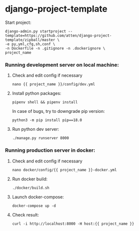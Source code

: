 # django-project-template

Start project:

```
django-admin.py startproject --template=https://github.com/atten/django-project-template/zipball/master \
-e py,yml,cfg,sh,conf \
-n Dockerfile -n .gitignore -n .dockerignore \
project_name
```

### Running development server on local machine:

1. Check and edit config if necessary
    ```
    nano {{ project_name }}/config/dev.yml
    ```  
1. Install python packages:
    ```
    pipenv shell && pipenv install
    ```
    In case of bugs, try to downgrade pip version:
    ```
    python3 -m pip install pip==18.0
    ```
1.  Run python dev server:
    ```
    ./manage.py runserver 8000
    ```

    
### Running production server in docker:    
    
1. Check and edit config if necessary
    ```
    nano docker/config/{{ project_name }}-docker.yml
    ```  
1. Run docker build:
    ```
    ./docker/build.sh
    ```
1. Launch docker-compose:
    ```
    docker-compose up -d
    ```
1. Check result:
    ```
    curl -i http://localhost:8000 -H host:{{ project_name }}
    ```
 
  